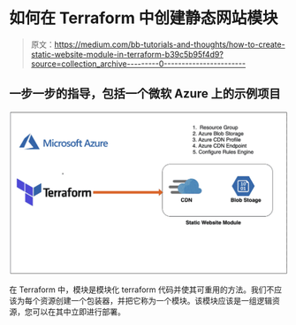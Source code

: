 # 如何在 Terraform 中创建静态网站模块

> 原文：<https://medium.com/bb-tutorials-and-thoughts/how-to-create-static-website-module-in-terraform-b39c5b95f4d9?source=collection_archive---------0----------------------->

## 一步一步的指导，包括一个微软 Azure 上的示例项目

![](img/1f311ddf3d4f1386ba7981740ab75dd3.png)

在 Terraform 中，模块是模块化 terraform 代码并使其可重用的方法。我们不应该为每个资源创建一个包装器，并把它称为一个模块。该模块应该是一组逻辑资源，您可以在其中立即进行部署。